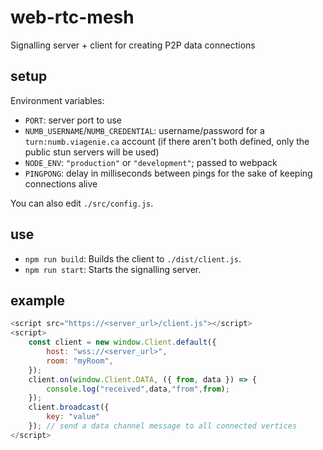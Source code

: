 # web-rtc-mesh

Signalling server + client for creating P2P data connections

## setup

Environment variables:

- `PORT`: server port to use
- `NUMB_USERNAME`/`NUMB_CREDENTIAL`: username/password for a `turn:numb.viagenie.ca` account (if there aren't both defined, only the public stun servers will be used)
- `NODE_ENV`: `"production"` or `"development"`; passed to webpack
- `PINGPONG`: delay in milliseconds between pings for the sake of keeping connections alive

You can also edit `./src/config.js`.

## use

- `npm run build`: Builds the client to `./dist/client.js`.
- `npm run start`: Starts the signalling server.

## example

```js
<script src="https://<server_url>/client.js"></script>
<script>
	const client = new window.Client.default({
		host: "wss://<server_url>",
		room: "myRoom",
	});
	client.on(window.Client.DATA, ({ from, data }) => {
		console.log("received",data,"from",from);
	});
	client.broadcast({
		key: "value"
	}); // send a data channel message to all connected vertices
</script>
```
